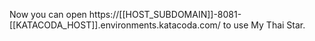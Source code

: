 Now you can open https://[[HOST_SUBDOMAIN]]-8081-[[KATACODA_HOST]].environments.katacoda.com/ to use My Thai Star.